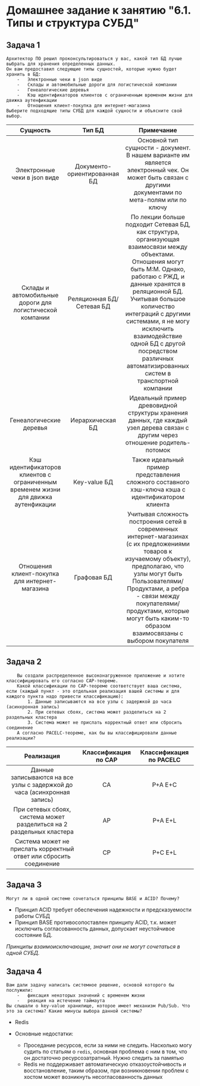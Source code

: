 # Домашнее задание к занятию "6.1. Типы и структура СУБД"

## Задача 1
    Архитектор ПО решил проконсультироваться у вас, какой тип БД лучше выбрать для хранения определенных данных. 
    Он вам предоставил следующие типы сущностей, которые нужно будет хранить в БД:    
        -   Электронные чеки в json виде
        -   Склады и автомобильные дороги для логистической компании
        -   Генеалогические деревья
        -   Кэш идентификаторов клиентов с ограниченным временем жизни для движка аутенфикации
        -   Отношения клиент-покупка для интернет-магазина
    Выберите подходящие типы СУБД для каждой сущности и объясните свой выбор.

| Сущность                                                                           | Тип БД                      | Примечание    |
|:----------------------------------------------------------------------------------:|:---------------------------:|:-------------:|
|Электронные чеки в json виде                                                        |Документо-ориентированная БД | Основной тип сущности - документ. В нашем варианте им является электронный чек. Он может быть связан с другими документами по мета-полям или по ключу |
|Склады и автомобильные дороги для логистической компании                            |Реляционная БД/Сетевая БД    | По лекции больше подходит Сетевая БД, как структура, организующая взаимосвязи между объектами. Отношения могут быть M:M. Однако, работаю с РЖД, и данные хранятся в реляционной БД. Учитывая большое количество интеграций с другими системами, я не могу исключить взаимодействие одной БД с другой посредством различных автоматизированных систем в транспортной компании |
|Генеалогические деревья                                                             |Иерархическая БД             | Идеальный пример древовидной структуры хранения данных, где каждый узел дерева связан с другим через отношение родитель-потомок |
|Кэш идентификаторов клиентов с ограниченным временем жизни для движка аутенфикации  |Key-value БД                 | Также идеальный пример представления сложного составного хэш-ключа кэша с идентификатором клиента |
|Отношения клиент-покупка для интернет-магазина                                      |Графовая БД                  | Учитывая сложность построения сетей в современных интернет-магазинах (с их предложениями товаров к изучаемому объекту), предполагаю, что узлы могут быть Пользователями/Продуктами, а ребра - связи между покупателями/продуктами, которые могут быть каким-то образом взаимосвязаны с выбором покупателя |



## Задача 2

        Вы создали распределенное высоконагруженное приложение и хотите классифицировать его согласно CAP-теореме. 
        Какой классификации по CAP-теореме соответствует ваша система, если (каждый пункт - это отдельная реализация вашей системы и для каждого пункта надо привести классификацию):
            1. Данные записываются на все узлы с задержкой до часа (асинхронная запись)
            2. При сетевых сбоях, система может разделиться на 2 раздельных кластера
            3. Система может не прислать корректный ответ или сбросить соединение
        А согласно PACELC-теореме, как бы вы классифицировали данные реализации?

| Реализация                                                              | Классификация по CAP  | Классификация по PACELC  |
|:-----------------------------------------------------------------------:|:---------------------:|:------------------------:|
|Данные записываются на все узлы с задержкой до часа (асинхронная запись) | CA                    | P+A   E+C  |
|При сетевых сбоях, система может разделиться на 2 раздельных кластера    | AP                    | P+A   E+L  |
|Система может не прислать корректный ответ или сбросить соединение       | CP                    | P+C   E+L  |

## Задача 3

    Могут ли в одной системе сочетаться принципы BASE и ACID? Почему?

* Принцип ACID требует обеспечения надежности и предсказуемости работы СУБД
* Принцип BASE противосопоставлен принципу ACID, т.к. может исключить согласованность данных, допускает неустойчивое состояние БД.

_Принципы взаимоисключающие, значит они не могут сочетаться в одной СУБД._

## Задача 4

    Вам дали задачу написать системное решение, основой которого бы послужили:
        -   фиксация некоторых значений с временем жизни
        -   реакция на истечение таймаута
    Вы слышали о key-value хранилище, которое имеет механизм Pub/Sub. Что это за система? Какие минусы выбора данной системы?

* Redis

* Основные недостатки:
  * Проседание ресурсов, если за ними не следить. Насколько могу судить по статьям о `redis`, основная проблема с ним в том, что он достаточно ресурсозатратный. Нужно следить за памятью 
  * Redis не поддерживает автоматическую отказоустойчивость и восстановление, таким образом, при возникновении проблем с хостом может возникнуть несогласованность данных
  